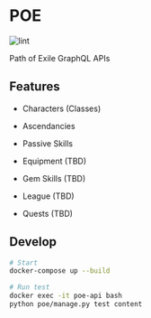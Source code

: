 # POE
![lint](https://github.com/sunnysid3up/poe/workflows/lint/badge.svg)

Path of Exile GraphQL APIs

## Features
- Characters (Classes)
- Ascendancies
- Passive Skills

- Equipment (TBD)
- Gem Skills (TBD)
- League (TBD)
- Quests (TBD)

## Develop
```bash
# Start
docker-compose up --build

# Run test
docker exec -it poe-api bash
python poe/manage.py test content
```


